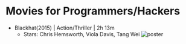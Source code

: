 # Movies for Programmers/Hackers
- Blackhat(2015) | Action/Thriller | 2h 13m
  - Stars: Chris Hemsworth, Viola Davis, Tang Wei
![poster]([https://www.imdb.com/title/tt2717822/mediaviewer/rm4218551040/?ref_=tt_ov_i](https://static1.colliderimages.com/wordpress/wp-content/uploads/2022/03/blackhat.jpg))
